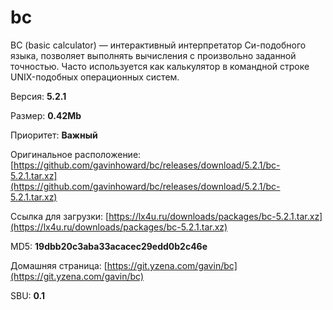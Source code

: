 # bc

BC (basic calculator) — интерактивный интерпретатор Си-подобного языка, позволяет выполнять вычисления с произвольно заданной точностью. Часто используется как калькулятор в командной строке UNIX-подобных операционных систем.

Версия: **5.2.1**

Размер: **0.42Mb**

Приоритет: **Важный**

Оригинальное расположение: [https://github.com/gavinhoward/bc/releases/download/5.2.1/bc-5.2.1.tar.xz](https://github.com/gavinhoward/bc/releases/download/5.2.1/bc-5.2.1.tar.xz)

Ссылка для загрузки: [https://lx4u.ru/downloads/packages/bc-5.2.1.tar.xz](https://lx4u.ru/downloads/packages/bc-5.2.1.tar.xz)

MD5: **19dbb20c3aba33acacec29edd0b2c46e**

Домашняя страница: [https://git.yzena.com/gavin/bc](https://git.yzena.com/gavin/bc)

SBU: **0.1**